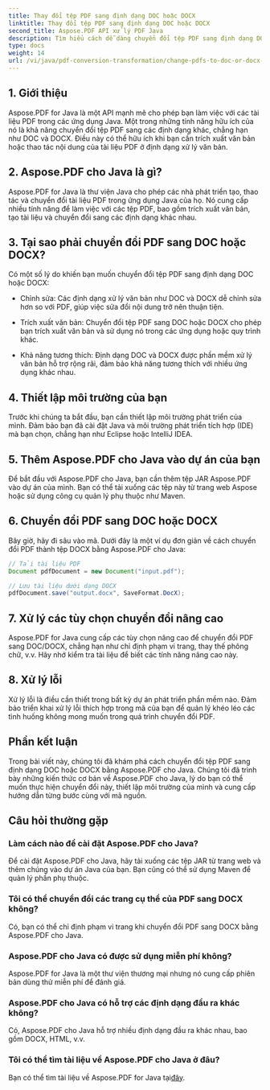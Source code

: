 ```yaml
---
title: Thay đổi tệp PDF sang định dạng DOC hoặc DOCX
linktitle: Thay đổi tệp PDF sang định dạng DOC hoặc DOCX
second_title: Aspose.PDF API xử lý PDF Java
description: Tìm hiểu cách dễ dàng chuyển đổi tệp PDF sang định dạng DOC hoặc DOCX bằng Aspose.PDF cho Java. Hướng dẫn từng bước với mã nguồn và Câu hỏi thường gặp để chuyển đổi tài liệu liền mạch.
type: docs
weight: 14
url: /vi/java/pdf-conversion-transformation/change-pdfs-to-doc-or-docx-format/
---
```


## 1. Giới thiệu

Aspose.PDF for Java là một API mạnh mẽ cho phép bạn làm việc với các tài liệu PDF trong các ứng dụng Java. Một trong những tính năng hữu ích của nó là khả năng chuyển đổi tệp PDF sang các định dạng khác, chẳng hạn như DOC và DOCX. Điều này có thể hữu ích khi bạn cần trích xuất văn bản hoặc thao tác nội dung của tài liệu PDF ở định dạng xử lý văn bản.

## 2. Aspose.PDF cho Java là gì?

Aspose.PDF for Java là thư viện Java cho phép các nhà phát triển tạo, thao tác và chuyển đổi tài liệu PDF trong ứng dụng Java của họ. Nó cung cấp nhiều tính năng để làm việc với các tệp PDF, bao gồm trích xuất văn bản, tạo tài liệu và chuyển đổi sang các định dạng khác nhau.

## 3. Tại sao phải chuyển đổi PDF sang DOC hoặc DOCX?

Có một số lý do khiến bạn muốn chuyển đổi tệp PDF sang định dạng DOC hoặc DOCX:

- Chỉnh sửa: Các định dạng xử lý văn bản như DOC và DOCX dễ chỉnh sửa hơn so với PDF, giúp việc sửa đổi nội dung trở nên thuận tiện.

- Trích xuất văn bản: Chuyển đổi tệp PDF sang DOC hoặc DOCX cho phép bạn trích xuất văn bản và sử dụng nó trong các ứng dụng hoặc quy trình khác.

- Khả năng tương thích: Định dạng DOC và DOCX được phần mềm xử lý văn bản hỗ trợ rộng rãi, đảm bảo khả năng tương thích với nhiều ứng dụng khác nhau.

## 4. Thiết lập môi trường của bạn

Trước khi chúng ta bắt đầu, bạn cần thiết lập môi trường phát triển của mình. Đảm bảo bạn đã cài đặt Java và môi trường phát triển tích hợp (IDE) mà bạn chọn, chẳng hạn như Eclipse hoặc IntelliJ IDEA.

## 5. Thêm Aspose.PDF cho Java vào dự án của bạn

Để bắt đầu với Aspose.PDF cho Java, bạn cần thêm tệp JAR Aspose.PDF vào dự án của mình. Bạn có thể tải xuống các tệp này từ trang web Aspose hoặc sử dụng công cụ quản lý phụ thuộc như Maven.

## 6. Chuyển đổi PDF sang DOC hoặc DOCX

Bây giờ, hãy đi sâu vào mã. Dưới đây là một ví dụ đơn giản về cách chuyển đổi PDF thành tệp DOCX bằng Aspose.PDF cho Java:

```java
// Tải tài liệu PDF
Document pdfDocument = new Document("input.pdf");

// Lưu tài liệu dưới dạng DOCX
pdfDocument.save("output.docx", SaveFormat.DocX);
```

## 7. Xử lý các tùy chọn chuyển đổi nâng cao

Aspose.PDF for Java cung cấp các tùy chọn nâng cao để chuyển đổi PDF sang DOC/DOCX, chẳng hạn như chỉ định phạm vi trang, thay thế phông chữ, v.v. Hãy nhớ kiểm tra tài liệu để biết các tính năng nâng cao này.

## 8. Xử lý lỗi

Xử lý lỗi là điều cần thiết trong bất kỳ dự án phát triển phần mềm nào. Đảm bảo triển khai xử lý lỗi thích hợp trong mã của bạn để quản lý khéo léo các tình huống không mong muốn trong quá trình chuyển đổi PDF.

## Phần kết luận

Trong bài viết này, chúng tôi đã khám phá cách chuyển đổi tệp PDF sang định dạng DOC hoặc DOCX bằng Aspose.PDF cho Java. Chúng tôi đã trình bày những kiến thức cơ bản về Aspose.PDF cho Java, lý do bạn có thể muốn thực hiện chuyển đổi này, thiết lập môi trường của mình và cung cấp hướng dẫn từng bước cùng với mã nguồn.

## Câu hỏi thường gặp

### Làm cách nào để cài đặt Aspose.PDF cho Java?

Để cài đặt Aspose.PDF cho Java, hãy tải xuống các tệp JAR từ trang web và thêm chúng vào dự án Java của bạn. Bạn cũng có thể sử dụng Maven để quản lý phần phụ thuộc.

### Tôi có thể chuyển đổi các trang cụ thể của PDF sang DOCX không?

Có, bạn có thể chỉ định phạm vi trang khi chuyển đổi PDF sang DOCX bằng Aspose.PDF cho Java.

### Aspose.PDF cho Java có được sử dụng miễn phí không?

Aspose.PDF for Java là một thư viện thương mại nhưng nó cung cấp phiên bản dùng thử miễn phí để đánh giá.

### Aspose.PDF cho Java có hỗ trợ các định dạng đầu ra khác không?

Có, Aspose.PDF cho Java hỗ trợ nhiều định dạng đầu ra khác nhau, bao gồm DOCX, HTML, v.v.

### Tôi có thể tìm tài liệu về Aspose.PDF cho Java ở đâu?

 Bạn có thể tìm tài liệu về Aspose.PDF for Java tại[đây](https://reference.aspose.com/pdf/java/).